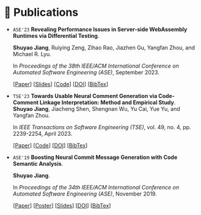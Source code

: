 # 📝 Publications

* `ASE'23` **Revealing Performance Issues in Server-side WebAssembly Runtimes via Differential Testing**.

  **Shuyao Jiang**, Ruiying Zeng, Zihao Rao, Jiazhen Gu, Yangfan Zhou, and Michael R. Lyu.

  In *Proceedings of the 38th IEEE/ACM International Conference on Automated Software Engineering (ASE)*, September 2023.

  [[Paper](https://shuyaojiang.github.io/publications/ase23/ASE23_WarpDiff_Proc.pdf)]
  [[Slides](https://shuyaojiang.github.io/publications/ase23/ASE23_WarpDiff_Slides.pdf)]
  [[Code](https://github.com/ShuyaoJiang/WarpDiff)]
  [[DOI](https://doi.org/10.1109/ASE56229.2023.00088)]
  [[BibTex](https://shuyaojiang.github.io/publications/ase23/ase23-bibtex.txt)]


* `TSE'23` **Towards Usable Neural Comment Generation via Code-Comment Linkage Interpretation: Method and Empirical Study**.
  **Shuyao Jiang**, Jiacheng Shen, Shengnan Wu, Yu Cai, Yue Yu, and Yangfan Zhou.

  In *IEEE Transactions on Software Engineering (TSE)*, vol. 49, no. 4, pp. 2239-2254, April 2023.

  [[Paper](https://shuyaojiang.github.io/publications/tse23/TSE23_CCLink.pdf)]
  [[Code](https://github.com/CCLink-demo)]
  [[DOI](https://doi.org/10.1109/TSE.2022.3214859)]
  [[BibTex](https://shuyaojiang.github.io/publications/tse23/tse23-bibtex.txt)]


* `ASE'19` **Boosting Neural Commit Message Generation with Code Semantic Analysis**.

  **Shuyao Jiang**.

  In *Proceedings of the 34th IEEE/ACM International Conference on Automated Software Engineering (ASE)*, November 2019.

  [[Paper](https://shuyaojiang.github.io/publications/ase19/ase19-src-paper.pdf)]
  [[Poster](https://shuyaojiang.github.io/publications/ase19/src-poster.pdf)]
  [[Slides](https://shuyaojiang.github.io/publications/ase19/src-slides.pdf)]
  [[DOI](https://doi.org/10.1109/ASE.2019.00162)]
  [[BibTex](https://shuyaojiang.github.io/publications/ase19/ase19-bibtex.txt)]
  